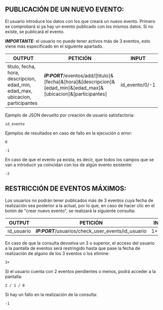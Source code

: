 ## PUBLICACIÓN DE UN NUEVO EVENTO:
El usuario introduce los datos con los que creará un nuevo evento. Primero se comprobará si ya hay un evento publicado con los mismos datos. Si no existe, se publicará el evento.

***IMPORTANTE***: el usuario no puede tener activos más de 3 eventos, esto viene más especificado en el siguiente apartado.

| OUTPUT                                                                         | PETICIÓN                                                                                                          | INPUT          |
| ------------------------------------------------------------------------------ | ----------------------------------------------------------------------------------------------------------------- | -------------- |
| titulo, fecha, hora, descripcion, edad_min, edad_max, ubicacion, participantes | ***IP:PORT***/eventos/add/[titulo]&[fecha]&[hora]&[descripcion]&[edad_min]&[edad_max]&[ubicacion]&[participantes] | id_evento/0/-1 |

Ejemplo de JSON devuelto por creación de usuario satisfactoria:

```  
id_evento
```

Ejemplos de resultados en caso de fallo en la ejecución o error:
```  
0
```
```  
-1
```

En caso de que el evento ya exista, es decir, que todos los campos que se van a introducir ya coincidan con los de algún evento existente:
```  
-2
```


## RESTRICCIÓN DE EVENTOS MÁXIMOS:
Los usuarios no podrán tener publicados más de 3 eventos cuya fecha de realización sea posterior a la actual, por lo que, en caso de hacer clic en el botón de "crear nuevo evento", se realizará la siguiente consulta:

| OUTPUT     | PETICIÓN                                            | INPUT   |
| ---------- | --------------------------------------------------- | ------- |
| id_usuario | ***IP:PORT***/usuarios/check_user_events/id_usuario | 1+/0/-1 |

En caso de que la consulta devuelva un 3 o superior, el acceso del usuario a la pantalla de eventos será restringido hasta que pase la fecha de realización de alguno de los 3 eventos o los elimine:
```  
3+
```

Si el usuario cuenta con 2 eventos pendientes o menos, podrá acceder a la pantalla:
```  
2 / 1 / 0
```

Si hay un fallo en la realización de la consulta:
```  
-1
```